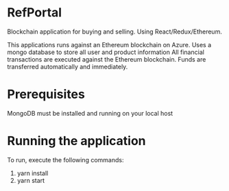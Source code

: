 # RefPortal
Blockchain application for buying and selling. Using React/Redux/Ethereum.

This applications runs against an Ethereum blockchain on Azure. 
Uses a mongo database to store all user and product information
All financial transactions are executed against the Ethereum blockchain.
Funds are transferred automatically and immediately.

# Prerequisites

MongoDB must be installed and running on your local host

# Running the application

To run, execute the following commands:

1. yarn install
2. yarn start



